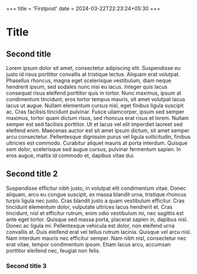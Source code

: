 +++
title = 'Firstpost'
date = 2024-03-22T22:23:24+05:30
+++


# Title

## Second title
Lorem ipsum dolor sit amet, consectetur adipiscing elit. Suspendisse eu justo id risus porttitor convallis at tristique lectus. Aliquam erat volutpat. Phasellus rhoncus, magna eget scelerisque vestibulum, diam neque hendrerit ipsum, sed sodales nunc nisi eu lacus. Integer quis lacus consequat risus eleifend porttitor quis in tortor. Nunc maximus, ipsum at condimentum tincidunt, eros tortor tempus mauris, sit amet volutpat lacus lacus ut augue. Nullam elementum cursus nisl, eget finibus ligula suscipit ac. Cras facilisis tincidunt pulvinar. Fusce ullamcorper, ipsum sed semper maximus, tortor quam dictum risus, sed rhoncus erat risus et lorem. Nullam semper est sed facilisis porttitor. Ut et lacus vel elit imperdiet laoreet sed eleifend enim. Maecenas auctor est sit amet ipsum dictum, sit amet semper arcu consectetur. Pellentesque dignissim purus vel ligula sollicitudin, finibus ultricies est commodo. Curabitur aliquet mauris at porta interdum. Quisque sem dolor, scelerisque sed augue cursus, pulvinar fermentum sapien. In eros augue, mattis id commodo et, dapibus vitae dui.


## Second title 2
Suspendisse efficitur nibh justo, in volutpat elit condimentum vitae. Donec aliquam, arcu eu congue suscipit, ex massa blandit urna, tristique rhoncus turpis ligula nec justo. Cras blandit justo a quam vestibulum efficitur. Cras tincidunt elementum dolor, vulputate ultrices lacus hendrerit et. Cras tincidunt, nisl et efficitur rutrum, enim odio vestibulum mi, nec sagittis est ante eget tortor. Quisque sed massa porta, placerat sapien in, dapibus nisl. Donec ac ligula mi. Pellentesque vehicula est dolor, non eleifend urna convallis at. Duis eleifend erat vel tellus rutrum lacinia. Quisque vel arcu nisl. Nam interdum mauris nec efficitur semper. Nam nibh nisl, consectetur nec erat vitae, tempor condimentum ipsum. Etiam lacus arcu, accumsan porttitor eleifend nec, feugiat non felis.


### Second title 3